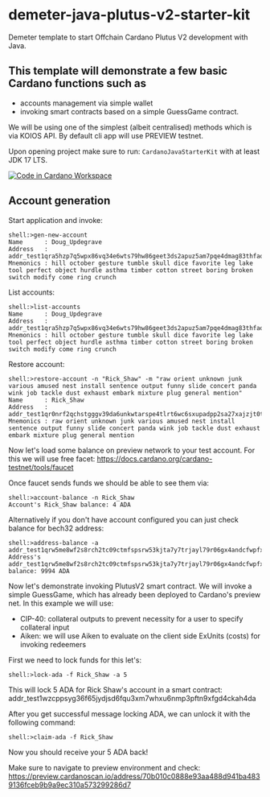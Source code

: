 # demeter-java-plutus-v2-starter-kit
Demeter template to start Offchain Cardano Plutus V2 development with Java.

## This template will demonstrate a few basic Cardano functions such as
- accounts management via simple wallet
- invoking smart contracts based on a simple GuessGame contract.

We will be using one of the simplest (albeit centralised) methods which is via KOIOS API. By default cli app will use PREVIEW testnet.

Upon opening project make sure to run: ```CardanoJavaStarterKit``` with at least JDK 17 LTS.

[![Code in Cardano Workspace](https://demeter.run/code/badge.svg)](https://demeter.run/code?repository=https://github.com/Cardano-Fans/demeter-java-plutus-v2-starter-kit&template=java)

## Account generation

Start application and invoke:
```shell
shell:>gen-new-account
Name      : Doug_Updegrave
Address   : addr_test1qra5hzp7q5wpx86vq34e6wts79hw86geet3ds2apuz5am7pqe4dmag83thfaqdwfgwrrk0duhwy92f6chgpr9937sktq2nk4cn
Mnemonics : hill october gesture tumble skull dice favorite leg lake tool perfect object hurdle asthma timber cotton street boring broken switch modify come ring crunch
```

List accounts:
```shell
shell:>list-accounts
Name      : Doug_Updegrave
Address   : addr_test1qra5hzp7q5wpx86vq34e6wts79hw86geet3ds2apuz5am7pqe4dmag83thfaqdwfgwrrk0duhwy92f6chgpr9937sktq2nk4cn
Mnemonics : hill october gesture tumble skull dice favorite leg lake tool perfect object hurdle asthma timber cotton street boring broken switch modify come ring crunch
```

Restore account:
```shell
shell:>restore-account -n "Rick_Shaw" -m "raw orient unknown junk various amused nest install sentence output funny slide concert panda wink job tackle dust exhaust embark mixture plug general mention"
Name      : Rick_Shaw
Address   : addr_test1qr0nrf2qchstgggv39da6unkwtarspe4tlrt6wc6sxupadpp2sa27xajzjt0twvst6c95pptefndu2xpfh8v6f55m0xqj93h9u
Mnemonics : raw orient unknown junk various amused nest install sentence output funny slide concert panda wink job tackle dust exhaust embark mixture plug general mention
```

Now let's load some balance on preview network to your test account. For this we will use free facet: https://docs.cardano.org/cardano-testnet/tools/faucet

Once faucet sends funds we should be able to see them via:
```shell
shell:>account-balance -n Rick_Shaw
Account's Rick_Shaw balance: 4 ADA
```
Alternatively if you don't have account configured you can just check balance for bech32 address:

```shell
shell:>address-balance -a addr_test1qrw5me8wf2s8rch2tc09ctmfspsrw53kjta7y7trjayl79r06gx4andcfwpfxa65kxhljsjgw3np9j779fqdg3u3kgpq3uhqew
Address's addr_test1qrw5me8wf2s8rch2tc09ctmfspsrw53kjta7y7trjayl79r06gx4andcfwpfxa65kxhljsjgw3np9j779fqdg3u3kgpq3uhqew balance: 9994 ADA
```

Now let's demonstrate invoking PlutusV2 smart contract. We will invoke a simple GuessGame, which has already been deployed to Cardano's preview net.
In this example we will use:
- CIP-40: collateral outputs to prevent necessity for a user to specify collateral input
- Aiken: we will use Aiken to evaluate on the client side ExUnits (costs) for invoking redeemers

First we need to lock funds for this let's:
```shell
shell:>lock-ada -f Rick_Shaw -a 5
```
This will lock 5 ADA for Rick Shaw's account in a smart contract: addr_test1wzcppsyg36f65jydjsd6fqu3xm7whxu6nmp3pftn9xfgd4ckah4da

After you get successful message locking ADA, we can unlock it with the following command:

```shell
shell:>claim-ada -f Rick_Shaw
```

Now you should receive your 5 ADA back!

Make sure to navigate to preview environment and check: https://preview.cardanoscan.io/address/70b010c0888e93aa488d941ba4839136fceb9b9a9ec310a573299286d7